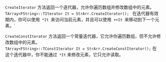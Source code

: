 `CreateIterator` 方法返回一个迭代器，允许你遍历数组并修改数组中的元素。  
`TArray<FString>::TIterator It = StrArr.CreateIterator(); `
在迭代器有效期内，你可以使用` *It `来访问当前元素，并且可以使用` ++It `来移动到下一个元素。`

`CreateConstIterator` 方法返回一个常量迭代器，它允许你遍历数组，但不允许修改数组中的元素。  
`TArray<FString>::TConstIterator It = StrArr.CreateConstIterator();`
在这个迭代器中，你不能通过` *It` 来修改元素，它只允许读取。
